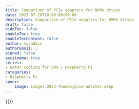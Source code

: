 ```yaml
---
title: Comparison of PCIe adapters for NVMe drives
date: 2023-07-26T10:00:00+00:00
description: Comparison of PCIe adapters for NVMe drives
draft: false
hideToc: false
enableToc: true
enableTocContent: false
author: sysadmin
authorEmoji: 🐧
pinned: false
asciinema: true
series:
- Water cooling for CM4 / Raspberry Pi
categories:
- Raspberry Pi
cover:
    image: images/2023-thumbs/pcie-adapter.webp
---
```


{{<youtube v9HjrWYDOb0>}}